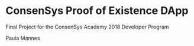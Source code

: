 # ConsenSys Proof of Existence DApp
Final Project for the ConsenSys Academy 2018 Developer Program

Paula Mannes
